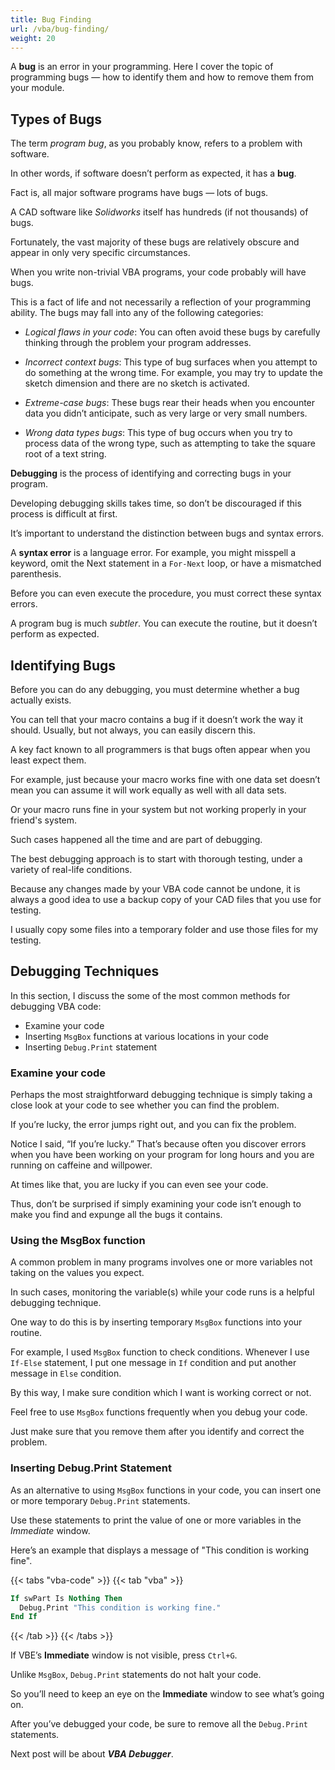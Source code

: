 ```yaml
---
title: Bug Finding
url: /vba/bug-finding/
weight: 20
---
```


A **bug** is an error in your programming. Here I cover the topic of programming bugs — how to identify them and how to remove them from your module. 

## Types of Bugs

The term *program bug*, as you probably know, refers to a problem with software. 

In other words, if software doesn’t perform as expected, it has a **bug**. 

Fact is, all major software programs have bugs — lots of bugs. 

A CAD software like *Solidworks* itself has hundreds (if not thousands) of bugs. 

Fortunately, the vast majority of these bugs are relatively obscure and appear in only very specific circumstances.

When you write non-trivial VBA programs, your code probably will have bugs. 

This is a fact of life and not necessarily a reflection of your programming ability. The bugs may fall into any of the following categories: 

  * *Logical flaws in your code*: You can often avoid these bugs by carefully thinking through the problem your program addresses.

  * *Incorrect context bugs*: This type of bug surfaces when you attempt to do something at the wrong time. For example, you may try to update the sketch dimension and there are no sketch is activated. 

  * *Extreme-case bugs*: These bugs rear their heads when you encounter data you didn’t anticipate, such as very large or very small numbers. 

  * *Wrong data types bugs*: This type of bug occurs when you try to process data of the wrong type, such as attempting to take the square root of a text string. 

**Debugging** is the process of identifying and correcting bugs in your program. 

Developing debugging skills takes time, so don’t be discouraged if this process is difficult at first. 

It’s important to understand the distinction between bugs and syntax errors. 

A **syntax error** is a language error. For example, you might misspell a keyword, omit the Next statement in a `For-Next` loop, or have a mismatched parenthesis. 

Before you can even execute the procedure, you must correct these syntax errors. 

A program bug is much *subtler*. You can execute the routine, but it doesn’t perform as expected. 

## Identifying Bugs

Before you can do any debugging, you must determine whether a bug actually exists. 

You can tell that your macro contains a bug if it doesn’t work the way it should. Usually, but not always, you can easily discern this. 

A key fact known to all programmers is that bugs often appear when you least expect them. 

For example, just because your macro works fine with one data set doesn’t mean you can assume it will work equally as well with all data sets. 

Or your macro runs fine in your system but not working properly in your friend's system. 

Such cases happened all the time and are part of debugging. 

The best debugging approach is to start with thorough testing, under a variety of real-life conditions. 

Because any changes made by your VBA code cannot be undone, it is always a good idea to use a backup copy of your CAD files that you use for testing. 

I usually copy some files into a temporary folder and use those files for my testing. 

## Debugging Techniques

In this section, I discuss the some of the most common methods for debugging VBA code: 

* Examine your code
* Inserting `MsgBox` functions at various locations in your code
* Inserting `Debug.Print` statement

### Examine your code

Perhaps the most straightforward debugging technique is simply taking a close look at your code to see whether you can find the problem. 

If you’re lucky, the error jumps right out, and you can fix the problem.

Notice I said, “If you’re lucky.” That’s because often you discover errors when you have been working on your program for long hours and you are running on caffeine and willpower. 

At times like that, you are lucky if you can even see your code. 

Thus, don’t be surprised if simply examining your code isn’t enough to make you find and expunge all the bugs it contains. 

### Using the MsgBox function

A common problem in many programs involves one or more variables not taking on the values you expect. 

In such cases, monitoring the variable(s) while your code runs is a helpful debugging technique. 

One way to do this is by inserting temporary `MsgBox` functions into your routine. 

For example, I used `MsgBox` function to check conditions. Whenever I use `If-Else` statement, I put one message in `If` condition and put another message in `Else` condition. 

By this way, I make sure condition which I want is working correct or not. 

Feel free to use `MsgBox` functions frequently when you debug your code. 

Just make sure that you remove them after you identify and correct the problem.

### Inserting Debug.Print Statement

As an alternative to using `MsgBox` functions in your code, you can insert one or more temporary `Debug.Print` statements. 

Use these statements to print the value of one or more variables in the *Immediate* window. 

Here’s an example that displays a message of "This condition is working fine". 

{{< tabs "vba-code" >}}
{{< tab "vba" >}}

```vb {lineNos=true lineNoStart=1}
If swPart Is Nothing Then
  Debug.Print "This condition is working fine."
End If
```

{{< /tab >}}
{{< /tabs >}}

If VBE’s **Immediate** window is not visible, press `Ctrl+G`.

Unlike `MsgBox`, `Debug.Print` statements do not halt your code. 

So you’ll need to keep an eye on the **Immediate** window to see what’s going on. 

After you’ve debugged your code, be sure to remove all the `Debug.Print` statements.

Next post will be about ***VBA Debugger***.
